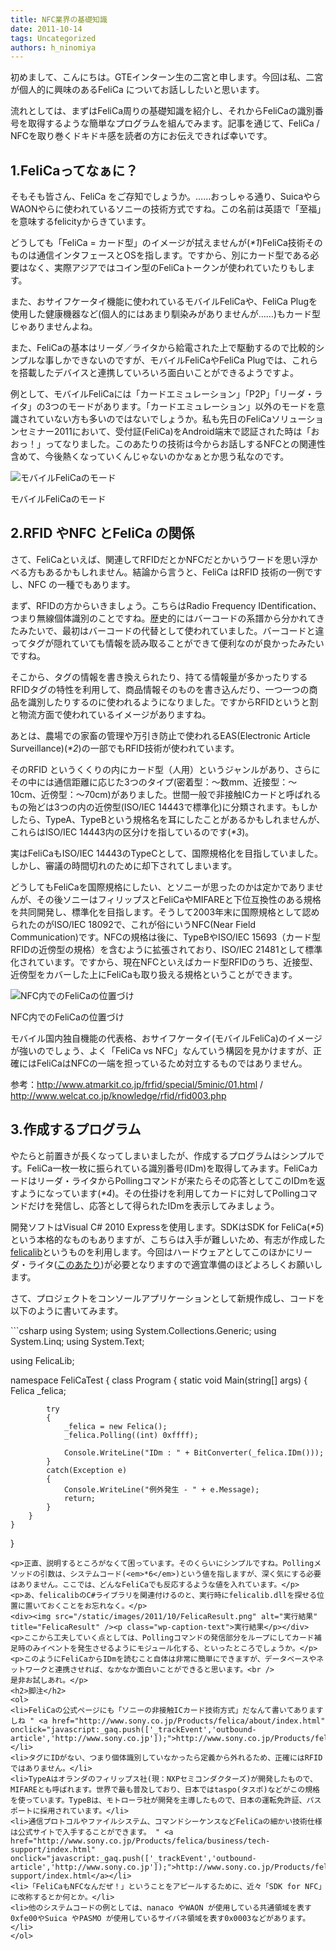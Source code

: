 ```yaml
---
title: NFC業界の基礎知識
date: 2011-10-14
tags: Uncategorized
authors: h_ninomiya
---
```

 
<p>初めまして、こんにちは。GTEインターン生の二宮と申します。今回は私、二宮が個人的に興味のあるFeliCa についてお話ししたいと思います。</p>
<p>流れとしては、まずはFeliCa周りの基礎知識を紹介し、それからFeliCaの識別番号を取得するような簡単なプログラムを組んでみます。記事を通じて、FeliCa / NFCを取り巻くドキドキ感を読者の方にお伝えできれば幸いです。</p>
<h2>1.FeliCaってなぁに？</h2>
<p>そもそも皆さん、FeliCa をご存知でしょうか。……おっしゃる通り、SuicaやらWAONやらに使われているソニーの技術方式ですね。この名前は英語で「至福」を意味するfelicityからきています。</p>
<p>どうしても「FeliCa = カード型」のイメージが拭えませんが(<em>*1</em>)FeliCa技術そのものは通信インタフェースとOSを指します。ですから、別にカード型である必要はなく、実際アジアではコイン型のFeliCaトークンが使われていたりもします。</p>
<p>また、おサイフケータイ機能に使われているモバイルFeliCaや、FeliCa Plugを使用した健康機器など(個人的にはあまり馴染みがありませんが……)もカード型じゃありませんよね。</p>
<p>また、FeliCaの基本はリーダ／ライタから給電された上で駆動するので比較的シンプルな事しかできないのですが、モバイルFeliCaやFeliCa Plugでは、これらを搭載したデバイスと連携していろいろ面白いことができるようですよ。</p>
<p>例として、モバイルFeliCaには「カードエミュレーション」「P2P」「リーダ・ライタ」の3つのモードがあります。「カードエミュレーション」以外のモードを意識されていない方も多いのではないでしょうか。私も先日のFeliCaソリューションセミナー2011において、受付証(FeliCa)をAndroid端末で認証された時は「おおっ！」ってなりました。このあたりの技術は今からお話しするNFCとの関連性含めて、今後熱くなっていくんじゃないのかなぁとか思う私なのです。</p>
<div><img src="/static/images/2011/10/mobileFelicaMode.png" alt="モバイルFeliCaのモード" title="mobileFelicaMode" /><p class="wp-caption-text">モバイルFeliCaのモード</p></div>
<h2>2.RFID やNFC とFeliCa の関係</h2>
<p>さて、FeliCaといえば、関連してRFIDだとかNFCだとかいうワードを思い浮かべる方もあるかもしれません。結論から言うと、FeliCa はRFID 技術の一例ですし、NFC の一種でもあります。</p>
<p>まず、RFIDの方からいきましょう。こちらはRadio Frequency IDentification、つまり無線個体識別のことですね。歴史的にはバーコードの系譜から分かれてきたみたいで、最初はバーコードの代替として使われていました。バーコードと違ってタグが隠れていても情報を読み取ることができて便利なのが良かったみたいですね。</p>
<p>そこから、タグの情報を書き換えられたり、持てる情報量が多かったりするRFIDタグの特性を利用して、商品情報そのものを書き込んだり、一つ一つの商品を識別したりするのに使われるようになりました。ですからRFIDというと割と物流方面で使われているイメージがありますね。</p>
<p>あとは、農場での家畜の管理や万引き防止で使われるEAS(Electronic Article Surveillance)(<em>*2</em>)の一部でもRFID技術が使われています。</p>
<p>そのRFID というくくりの内にカード型（人用）というジャンルがあり、さらにその中には通信距離に応じた3つのタイプ(密着型：～数mm、近接型：～10cm、近傍型：～70cm)がありました。世間一般で非接触ICカードと呼ばれるもの殆どは3つの内の近傍型(ISO/IEC 14443で標準化)に分類されます。もしかしたら、TypeA、TypeBという規格名を耳にしたことがあるかもしれませんが、これらはISO/IEC 14443内の区分けを指しているのです(<em>*3</em>)。</p>
<p>実はFeliCaもISO/IEC 14443のTypeCとして、国際規格化を目指していました。しかし、審議の時間切れのために却下されてしまいます。</p>
<p>どうしてもFeliCaを国際規格にしたい、とソニーが思ったのかは定かでありませんが、その後ソニーはフィリップスとFeliCaやMIFAREと下位互換性のある規格を共同開発し、標準化を目指します。そうして2003年末に国際規格として認められたのがISO/IEC 18092で、これが俗にいうNFC(Near Field Communication)です。NFCの規格は後に、TypeBやISO/IEC 15693（カード型RFIDの近傍型の規格）を含むように拡張されており、ISO/IEC 21481として標準化されています。ですから、現在NFCといえばカード型RFIDのうち、近接型、近傍型をカバーした上にFeliCaも取り扱える規格ということができます。</p>
<div><img src="/static/images/2011/10/nfc.png" alt="NFC内でのFeliCaの位置づけ" /><p class="wp-caption-text">NFC内でのFeliCaの位置づけ</p></div>
<p>モバイル国内独自機能の代表格、おサイフケータイ(モバイルFeliCa)のイメージが強いのでしょう、よく「FeliCa vs NFC」なんていう構図を見かけますが、正確にはFeliCaはNFCの一端を担っているため対立するものではありません。</p>
<p>参考：<a href="http://www.atmarkit.co.jp/frfid/special/5minic/01.html" onclick="javascript:_gaq.push(['_trackEvent','outbound-article','http://www.atmarkit.co.jp']);">http://www.atmarkit.co.jp/frfid/special/5minic/01.html</a> / <a href="http://www.welcat.co.jp/knowledge/rfid/rfid003.php" onclick="javascript:_gaq.push(['_trackEvent','outbound-article','http://www.welcat.co.jp']);">http://www.welcat.co.jp/knowledge/rfid/rfid003.php</a></p>
<h2>3.作成するプログラム</h2>
<p>やたらと前置きが長くなってしまいましたが、作成するプログラムはシンプルです。FeliCa一枚一枚に振られている識別番号(IDm)を取得してみます。FeliCaカードはリーダ・ライタからPollingコマンドが来たらその応答としてこのIDmを返すようになっています(<em>*4</em>)。その仕掛けを利用してカードに対してPollingコマンドだけを発信し、応答として得られたIDmを表示してみましょう。</p>
<p>開発ソフトはVisual C# 2010 Expressを使用します。SDKはSDK for FeliCa(<em>*5</em>)という本格的なものもありますが、こちらは入手が難しいため、有志が作成した<a href="http://felicalib.tmurakam.org/" onclick="javascript:_gaq.push(['_trackEvent','outbound-article','http://felicalib.tmurakam.org']);">felicalib</a>というものを利用します。今回はハードウェアとしてこのほかにリーダ・ライタ(<a href="http://www.amazon.co.jp/gp/product/B0047AHHD2/" onclick="javascript:_gaq.push(['_trackEvent','outbound-article','http://www.amazon.co.jp']);">このあたり</a>)が必要となりますので適宜準備のほどよろしくお願いします。</p>
<p>さて、プロジェクトをコンソールアプリケーションとして新規作成し、コードを以下のように書いてみます。</p>
```csharp
using System;
using System.Collections.Generic;
using System.Linq;
using System.Text;

using FelicaLib;

namespace FeliCaTest
{
    class Program
    {
        static void Main(string[] args)
        {
            Felica _felica;

            try
            {
                _felica = new Felica();
                _felica.Polling((int) 0xffff);

                Console.WriteLine("IDm : " + BitConverter(_felica.IDm()));
            }
            catch(Exception e)
            {
                Console.WriteLine("例外発生 - " + e.Message);
                return;
            }
        }
    }
}
```
<p>正直、説明するところがなくて困っています。そのくらいにシンプルですね。Pollingメソッドの引数は、システムコード(<em>*6</em>)という値を指しますが、深く気にする必要はありません。ここでは、どんなFeliCaでも反応するような値を入れています。</p>
<p>あ、felicalibのC#ライブラリを関連付けるのと、実行時にfelicalib.dllを探せる位置に置いておくことをお忘れなく。</p>
<div><img src="/static/images/2011/10/FelicaResult.png" alt="実行結果" title="FelicaResult" /><p class="wp-caption-text">実行結果</p></div>
<p>ここから工夫していく点としては、Pollingコマンドの発信部分をループにしてカード補足時のみイベントを発生させるようにモジュール化する、といったところでしょうか。</p>
<p>このようにFeliCaからIDmを読むこと自体は非常に簡単にできますが、データベースやネットワークと連携させれば、なかなか面白いことができると思います。<br />
是非お試しあれ。</p>
<h2>脚注</h2>
<ol>
<li>FeliCaの公式ページにも「ソニーの非接触ICカード技術方式」だなんて書いてありますしね " <a href="http://www.sony.co.jp/Products/felica/about/index.html" onclick="javascript:_gaq.push(['_trackEvent','outbound-article','http://www.sony.co.jp']);">http://www.sony.co.jp/Products/felica/about/index.html</a></li>
<li>タグにIDがない、つまり個体識別していなかったら定義から外れるため、正確にはRFIDではありません。</li>
<li>TypeAはオランダのフィリップス社(現：NXPセミコンダクターズ)が開発したもので、MIFAREとも呼ばれます。世界で最も普及しており、日本ではtaspo(タスポ)などがこの規格を使っています。TypeBは、モトローラ社が開発を主導したもので、日本の運転免許証、パスポートに採用されています。</li>
<li>通信プロトコルやファイルシステム、コマンドシーケンスなどFeliCaの細かい技術仕様は公式サイトで入手することができます。 " <a href="http://www.sony.co.jp/Products/felica/business/tech-support/index.html" onclick="javascript:_gaq.push(['_trackEvent','outbound-article','http://www.sony.co.jp']);">http://www.sony.co.jp/Products/felica/business/tech-support/index.html</a></li>
<li>「FeliCaもNFCなんだぜ！」ということをアピールするために、近々「SDK for NFC」に改称するとか何とか。</li>
<li>他のシステムコードの例としては、nanaco やWAON が使用している共通領域を表す0xfe00やSuica やPASMO が使用しているサイバネ領域を表す0x0003などがあります。</li>
</ol>
